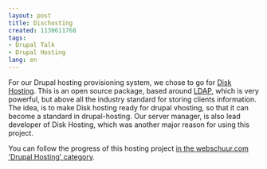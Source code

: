 ```yaml
---
layout: post
title: Dischosting
created: 1130611768
tags:
- Drupal Talk
- Drupal Hosting
lang: en
---
```

For our Drupal hosting provisioning system, we chose to go for <a href="http://dischosting.sourceforge.net/">Disk Hosting</a>. This is an open source package, based around <a href="http://en.wikipedia.org/wiki/LDAP">LDAP</a>, which is very powerful, but above all the industry standard for storing clients information. 
The idea, is to make Disk hosting ready for drupal vhosting, so that it can become a standard in drupal-hosting. 
Our server manager, is also lead developer of Disk Hosting, which was another major reason for using this project. 

You can follow the progress of this hosting project <a href="/taxonomy/term/36">in the webschuur.com 'Drupal Hosting' category</a>.
